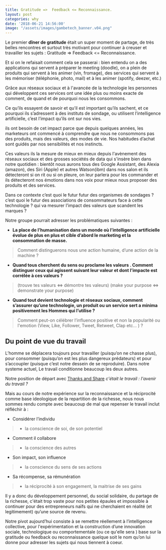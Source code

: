```yaml
---
title: Gratitude =>  Feedback <= Reconnaissance.
layout: post
categories: why
date: '2018-06-21 14:56:00'
image: "/assets/images/gambetech_banner.v04.png"
---
```


Le premier **dîner de gratitude** était un super moment de partage, de très belles rencontres et surtout très motivant pour continuer à creuser et travailler les sujets : Gratitude =>  Feedback <= Reconnaissance. 

Et si on le refaisait comment cela se passerai : bien entendu on a des applications qui servent à préparer le meeting (doodle), on a plein de produits qui servent à les animer (vin, fromage), des services qui servent à les mémoriser (téléphonie, photo, mail) et à les animer (spotify, deezer, etc.)

Grâce aux réseaux sociaux et à l'avancée de la technologie les personnes qui développent ces services ont une idée plus ou moins exacte de comment, de quand et de pourquoi nous les consommons. 

Ce qu’ils essayent de savoir et qu’il est important qu’ils sachent, et ce pourquoi ils s’adressent à des instituts de sondage, ou utilisent l’intelligence artificielle, c’est l’impact qu’ils ont sur nos vies. 

ils ont besoin de cet impact parce que depuis quelques années, les marketeurs ont commencé à comprendre que nous ne consommons pas des produits, mais des valeurs, des modes de vie. Nos habitudes d’achat sont guidés par nos sensibilités et nos instincts. 

Ces valeurs ils la mesure de mieux en mieux depuis l'avènement des réseaux sociaux et des grosses sociétés de data qui s'insère bien dans notre quotidien : bientôt nous aurons tous des Google Assistant, des Alexia (amazon), des Siri (Apple) et autres Watson(ibm) dans nos salon et ils détecteront si on rit ou si on pleure, on leur parlera pour les commander et ils détecteront nos émotions dans nos voix pour mieux nous proposer des produits et des services.

Dans ce contexte c’est quoi le futur futur des organismes de sondages ? c’est quoi le futur des associations de consommateurs face à cette technologie ? qui va mesurer l’impact des valeurs que scandent les marques ?

Notre groupe pourrait adresser les problématiques suivantes :

* **La place de l’humanisation dans un monde où l’intelligence artificielle évolue de plus en plus et cible d’abord le marketing et la consommation de masse.** 
>  Comment distinguerons nous une action humaine, d’une action de la machine ? 

* **Quand tous cherchent du sens ou proclame les valeurs . Comment distinguer ceux qui agissent suivant leur valeur et dont l’impacte est corrélée à ces valeurs  ?**
>  (trouve tes valeurs ⇔ démontre tes valeurs) (make your purpose ⇔ demonstrate your purpose)

* **Quand tout devient technologie et réseaux sociaux, comment s’assurer qu’une technologie, un produit ou un service sert a minima positivement les Hommes qui l’utilise ?**
> Comment peut-on célébrer l’influence positive et non la popularité ou l'emotion (View, Like, Follower, Tweet, Retweet, Clap etc… ) ? 

## **Du point de vue du travail**

L’homme se déplacera toujours pour travailler (puisqu’on ne chasse plus), pour consommer (puisqu’on est les plus dangereux prédateurs) et pour s’accoupler (puisque c’est notre dessein de se reproduire). Dans notre systeme actuel, Le travail conditionne beaucoup les deux autres.

Notre position de départ avec [Thanks and Share](http://thanksandshare.eu) *c'était le travail : l'avenir du travail ?*

Mais au cours de notre expérience sur la reconnaissance et la réciprocité comme base ideologique de la repartition de la richesse, nous nous sommes rendu compte avec beaucoup de mal que repenser le travail inclut réfléchir à :

* Considérer l’individu
> * la  conscience de soi, de son potentiel

* Comment il collabore
> * la conscience des autres

* Son impact, son influence
> * la conscience du sens de ses actions

* Sa récompense, sa rémunération
> * la réciprocité à son engagement, la maitrise de ses gains

Il y a donc du développement personnel, du social solidaire, du partage de la richesse, c'était trop vaste pour nos petites épaules et impossible à continuer pour des entrepreneurs naïfs qui ne cherchaient en réalité (et legitimement) qu’une source de revenu.

Notre pivot aujourd’hui consiste à se remettre réellement à l’intelligence collective, pour l'expérimentation et la construction d’une innovation sociale, technologique ou comportementale (ou ce qu'elle sera ) base sur la gratitude ou feedback ou reconnaissance quelque soit le nom qu’on lui donne pour adresser les sujets qui nous tiennent à coeur.